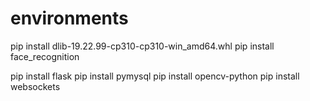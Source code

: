# environments
pip install dlib-19.22.99-cp310-cp310-win_amd64.whl
pip install face_recognition


pip install flask
pip install pymysql
pip install opencv-python
pip install websockets
